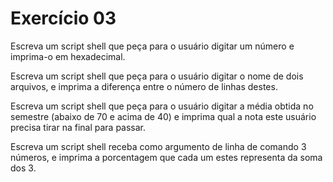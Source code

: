 # Exercício 03

Escreva um script shell que peça para o usuário digitar um número e imprima-o em hexadecimal.

Escreva um script shell que peça para o usuário digitar o nome de dois arquivos, e imprima a diferença entre o número de linhas destes.

Escreva um script shell que peça para o usuário digitar a média obtida no semestre (abaixo de 70 e acima de 40) e imprima qual a nota este usuário precisa tirar na final para passar.

Escreva um script shell receba como argumento de linha de comando 3 números, e imprima a porcentagem que cada um estes representa da soma dos 3.
